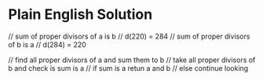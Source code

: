 # Plain English Solution

// sum of proper divisors of a is b // d(220) = 284
// sum of proper divisors of b is a // d(284) = 220

// find all proper divisors of a and sum them to b
// take all proper divisors of b and check is sum is a
// if sum is a retun a and b
// else continue looking
